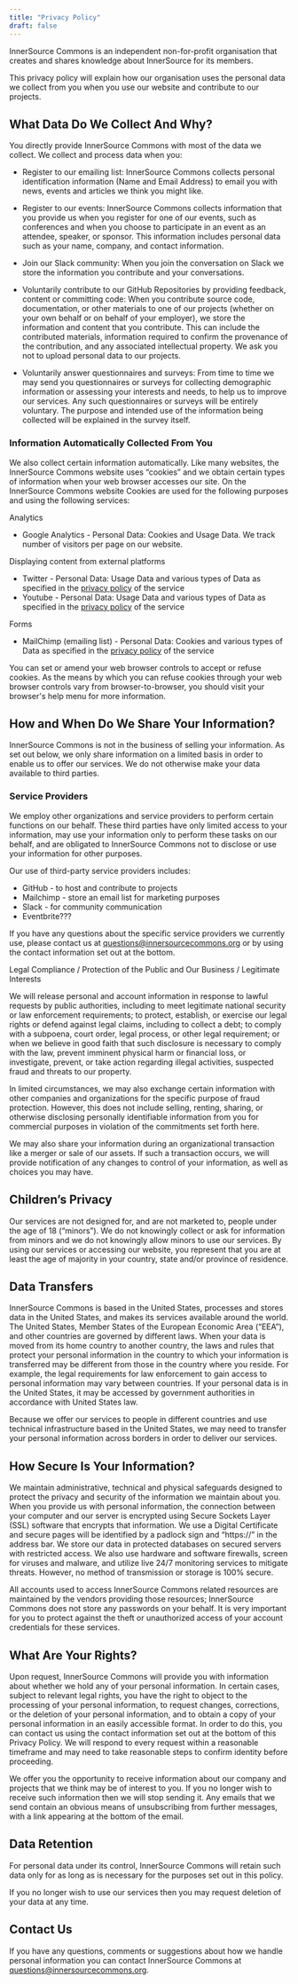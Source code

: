 ```yaml
---
title: "Privacy Policy"
draft: false
---
```

InnerSource Commons is an independent non-for-profit organisation that creates and shares knowledge about InnerSource for its members. 

This privacy policy will explain how our organisation uses the personal data we collect from you when you use our website and contribute to our projects.

## What Data Do We Collect And Why?

You directly provide InnerSource Commons with most of the data we collect. We collect and process data when you:

- Register to our emailing list: InnerSource Commons collects personal identification information (Name and Email Address) to email you with news, events and articles we think you might like.

- Register to our events: InnerSource Commons collects information that you provide us when you register for one of our events, such as conferences and when you choose to participate in an event as an attendee, speaker, or sponsor. This information includes personal data such as your name, company, and contact information.

- Join our Slack community: When you join the conversation on Slack we store the information you contribute and your conversations.

- Voluntarily contribute to our GitHub Repositories by providing feedback, content or committing code: When you contribute source code, documentation, or other materials to one of our projects (whether on your own behalf or on behalf of your employer), we store the information and content that you contribute. This can include the contributed materials, information required to confirm the provenance of the contribution, and any associated intellectual property. We ask you not to upload personal data to our projects.

- Voluntarily answer questionnaires and surveys: From time to time we may send you questionnaires or surveys for collecting demographic information or assessing your interests and needs, to help us to improve our services. Any such questionnaires or surveys will be entirely voluntary. The purpose and intended use of the information being collected will be explained in the survey itself.

### Information Automatically Collected From You

We also collect certain information automatically. Like many websites, the InnerSource Commons  website uses “cookies” and we obtain certain types of information when your web browser accesses our site. On the InnerSource Commons website Cookies are used for the following purposes and using the following services:
 
Analytics

- Google Analytics - Personal Data: Cookies and Usage Data. We track number of visitors per page on our website.

Displaying content from external platforms

- Twitter - Personal Data: Usage Data and various types of Data as specified in the [privacy policy](https://twitter.com/en/privacy) of the service
- Youtube - Personal Data: Usage Data and various types of Data as specified in the [privacy policy](https://policies.google.com/privacy) of the service

Forms

- MailChimp (emailing list) - Personal Data: Cookies and various types of Data as specified in the [privacy policy](https://mailchimp.com/legal/privacy/) of the service

You can set or amend your web browser controls to accept or refuse cookies. As the means by which you can refuse cookies through your web browser controls vary from browser-to-browser, you should visit your browser's help menu for more information.

## How and When Do We Share Your Information?

InnerSource Commons is not in the business of selling your information. As set out below, we only share information on a limited basis in order to enable us to offer our services. We do not otherwise make your data available to third parties.  

### Service Providers

We employ other organizations and service providers to perform certain functions on our behalf. These third parties have only limited access to your information, may use your information only to perform these tasks on our behalf, and are obligated to InnerSource Commons not to disclose or use your information for other purposes. 

Our use of third-party service providers includes:
- GitHub - to host and contribute to projects
- Mailchimp - store an email list for marketing purposes
- Slack - for community communication
- Eventbrite???

If you have any questions about the specific service providers we currently use, please contact us at questions@innersourcecommons.org or by using the contact information set out at the bottom.

Legal Compliance / Protection of the Public and Our Business / Legitimate Interests 

We will release personal and account information in response to lawful requests by public authorities, including to meet legitimate national security or law enforcement requirements; to protect, establish, or exercise our legal rights or defend against legal claims, including to collect a debt; to comply with a subpoena, court order, legal process, or other legal requirement; or when we believe in good faith that such disclosure is necessary to comply with the law, prevent imminent physical harm or financial loss, or investigate, prevent, or take action regarding illegal activities, suspected fraud and threats to our property.

In limited circumstances, we may also exchange certain information with other companies and organizations for the specific purpose of fraud protection. However, this does not include selling, renting, sharing, or otherwise disclosing personally identifiable information from you for commercial purposes in violation of the commitments set forth here.

We may also share your information during an organizational transaction like a merger or sale of our assets. If such a transaction occurs, we will provide notification of any changes to control of your information, as well as choices you may have.

## Children’s Privacy

Our services are not designed for, and are not marketed to, people under the age of 18 (“minors”). We do not knowingly collect or ask for information from minors and we do not knowingly allow minors to use our services. By using our services or accessing our website, you represent that you are at least the age of majority in your country, state and/or province of residence.

## Data Transfers

InnerSource Commons is based in the United States, processes and stores data in the United States, and makes its services available around the world. The United States, Member States of the European Economic Area (“EEA”), and other countries are governed by different laws. When your data is moved from its home country to another country, the laws and rules that protect your personal information in the country to which your information is transferred may be different from those in the country where you reside. For example, the legal requirements for law enforcement to gain access to personal information may vary between countries. If your personal data is in the United States, it may be accessed by government authorities in accordance with United States law.

Because we offer our services to people in different countries and use technical infrastructure based in the United States, we may need to transfer your personal information across borders in order to deliver our services.

## How Secure Is Your Information?

We maintain administrative, technical and physical safeguards designed to protect the privacy and security of the information we maintain about you. When you provide us with personal information, the connection between your computer and our server is encrypted using Secure Sockets Layer (SSL) software that encrypts that information. We use a Digital Certificate and secure pages will be identified by a padlock sign and “https://” in the address bar. We store our data in protected databases on secured servers with restricted access. We also use hardware and software firewalls, screen for viruses and malware, and utilize live 24/7 monitoring services to mitigate threats. However, no method of transmission or storage is 100% secure. 

All accounts used to access InnerSource Commons related resources are maintained by the vendors providing those resources; InnerSource Commons does not store any passwords on your behalf. It is very important for you to protect against the theft or unauthorized access of your account credentials for these services. 

## What Are Your Rights?

Upon request, InnerSource Commons will provide you with information about whether we hold any of your personal information. In certain cases, subject to relevant legal rights, you have the right to object to the processing of your personal information, to request changes, corrections, or the deletion of your personal information, and to obtain a copy of your personal information in an easily accessible format. In order to do this, you can contact us using the contact information set out at the bottom of this Privacy Policy. We will respond to every request within a reasonable timeframe and may need to take reasonable steps to confirm identity before proceeding.

We offer you the opportunity to receive information about our company and projects that we think may be of interest to you. If you no longer wish to receive such information then we will stop sending it. Any emails that we send contain an obvious means of unsubscribing from further messages, with a link appearing at the bottom of the email. 

## Data Retention

For personal data under its control, InnerSource Commons will retain such data only for as long as is necessary for the purposes set out in this policy.

If you no longer wish to use our services then you may request deletion of your data at any time. 

## Contact Us

If you have any questions, comments or suggestions about how we handle personal information you can contact InnerSource Commons at questions@innersourcecommons.org.